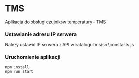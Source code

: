 # TMS

Aplikacja do obsługi czujników temperatury - TMS

### Ustawianie adresu IP serwera

Należy ustawić IP serwera z API w katalogu tms\src\constants.js

### Uruchomienie aplikacji

```
npm install
npm run start
```
